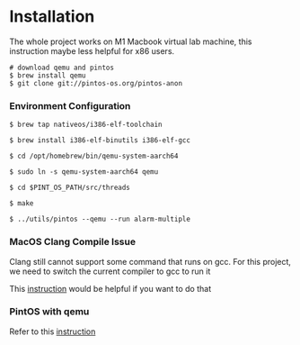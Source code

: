 # Installation
The whole project works on M1 Macbook virtual lab machine, this instruction maybe less helpful for x86 users.

 ```shell
 # download qemu and pintos
 $ brew install qemu
 $ git clone git://pintos-os.org/pintos-anon
 ```
 ### Environment Configuration
 ```shell
 $ brew tap nativeos/i386-elf-toolchain

 $ brew install i386-elf-binutils i386-elf-gcc
 
 $ cd /opt/homebrew/bin/qemu-system-aarch64

 $ sudo ln -s qemu-system-aarch64 qemu
 
 $ cd $PINT_OS_PATH/src/threads

 $ make

 $ ../utils/pintos --qemu --run alarm-multiple
 ```
### MacOS Clang Compile Issue

Clang still cannot support some command that runs on gcc. For this project, we need to switch the current compiler to gcc to run it

This [instruction](https://stackoverflow.com/questions/24380456/how-can-i-make-cmake-use-gcc-instead-of-clang-on-mac-os-x) would be helpful if you want to do that

### PintOS with qemu

Refer to this [instruction](http://absolutelyrandomshit.blogspot.com/2017/09/errors-while-installing-pintos.html)
